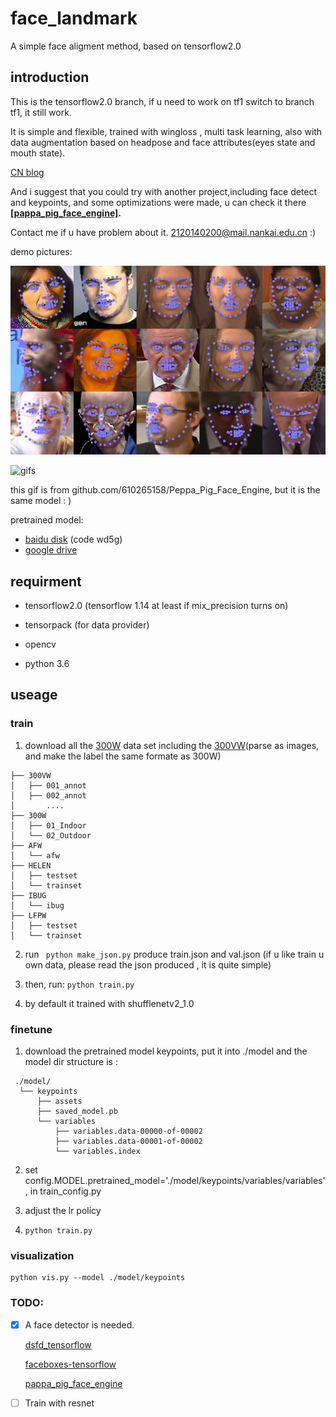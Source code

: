 # face_landmark
A simple face aligment method, based on tensorflow2.0


## introduction
This is the tensorflow2.0 branch, if u need to work on tf1 switch to branch tf1, it still work.
 
It is simple and flexible, trained with wingloss , multi task learning, also with data augmentation based on headpose and face attributes(eyes state and mouth state).

[CN blog](https://blog.csdn.net/qq_35606924/article/details/99711208)

And i suggest that you could try with another project,including face detect and keypoints, and some optimizations were made, u can check it there **[[pappa_pig_face_engine]](github.com/610265158/Peppa_Pig_Face_Engine).**

Contact me if u have problem about it. 2120140200@mail.nankai.edu.cn :)

demo pictures:

![samples](https://github.com/610265158/face_landmark/blob/master/figures/tmp_screenshot_18.08.20192.png)

![gifs](https://github.com/610265158/Peppa_Pig_Face_Engine/blob/master/figure/sample.gif)

this gif is from github.com/610265158/Peppa_Pig_Face_Engine, but it is the same model : )

pretrained model:

+ [baidu disk](https://pan.baidu.com/s/1jPW9cq9V9sJDrcrtcqpmLQ)  (code wd5g)
+ [google drive](https://drive.google.com/drive/folders/1YHtaLkalAqURbkIYYJBLf6HJZzd6vzOG?usp=sharing)



## requirment

+ tensorflow2.0    (tensorflow 1.14 at least if mix_precision turns on)

+ tensorpack (for data provider)

+ opencv

+ python 3.6


## useage

### train

1. download all the [300W](https://ibug.doc.ic.ac.uk/resources/facial-point-annotations/) data set including the [300VW](https://ibug.doc.ic.ac.uk/resources/300-VW/)(parse as images, and make the label the same formate as 300W)
```
├── 300VW
│   ├── 001_annot
│   ├── 002_annot
│       ....
├── 300W
│   ├── 01_Indoor
│   └── 02_Outdoor
├── AFW
│   └── afw
├── HELEN
│   ├── testset
│   └── trainset
├── IBUG
│   └── ibug
├── LFPW
│   ├── testset
│   └── trainset
```

2. run ` python make_json.py` produce train.json and val.json
(if u like train u own data, please read the json produced , it is quite simple)

3. then, run:  `python train.py`

4. by default it trained with shufflenetv2_1.0

### finetune

1. download the pretrained model keypoints, put it into ./model
   and the model dir structure is :
   
  ```
   ./model/
    └── keypoints
        ├── assets
        ├── saved_model.pb
        └── variables
            ├── variables.data-00000-of-00002
            ├── variables.data-00001-of-00002
            └── variables.index

  ```

2. set config.MODEL.pretrained_model='./model/keypoints/variables/variables', in train_config.py

3. adjust the lr policy

4. `python train.py`

### visualization

```
python vis.py --model ./model/keypoints

```

### TODO: 
- [x] A face detector is needed.

  [dsfd_tensorflow](https://github.com/610265158/DSFD-tensorflow)
  
  [faceboxes-tensorflow](https://github.com/610265158/faceboxes-tensorflow)
          
  [pappa_pig_face_engine](github.com/610265158/Peppa_Pig_Face_Engine)


- [ ] Train with resnet     





